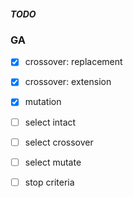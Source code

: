 ##### TODO


### GA

- [x] crossover: replacement
- [x] crossover: extension

- [x] mutation

- [ ] select intact
- [ ] select crossover
- [ ] select mutate

- [ ] stop criteria


